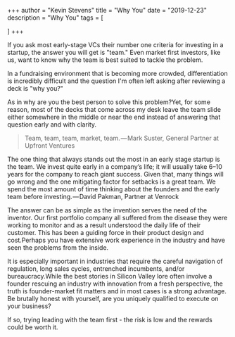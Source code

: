
+++
author = "Kevin Stevens"
title = "Why You"
date = "2019-12-23"
description = "Why You"
tags = [
    
]
+++

If you ask most early-stage VCs their number one criteria for investing in a startup, the answer you will get is "team." Even market first investors, like us, want to know why the team is best suited to tackle the problem.
<!--more-->
In a fundraising environment that is becoming more crowded, differentiation is incredibly difficult and the question I'm often left asking after reviewing a deck is "why you?" 

As in why are you the best person to solve this problem?Yet, for some reason, most of the decks that come across my desk leave the team slide either somewhere in the middle or near the end instead of answering that question early and with clarity.

> Team, team, team, market, team. — Mark Suster, General Partner at Upfront Ventures

 
The one thing that always stands out the most in an early stage startup is the team. We invest quite early in a company’s life; it will usually take 6–10 years for the company to reach giant success. Given that, many things will go wrong and the one mitigating factor for setbacks is a great team. We spend the most amount of time thinking about the founders and the early team before investing. — David Pakman, Partner at Venrock

The answer can be as simple as the invention serves the need of the inventor. Our first portfolio company all suffered from the disease they were working to monitor and as a result understood the daily life of their customer. This has been a guiding force in their product design and cost.Perhaps you have extensive work experience in the industry and have seen the problems from the inside. 

It is especially important in industries that require the careful navigation of regulation, long sales cycles, entrenched incumbents, and/or bureaucracy.While the best stories in Silicon Valley lore often involve a founder rescuing an industry with innovation from a fresh perspective, the truth is founder-market fit matters and in most cases is a strong advantage. Be brutally honest with yourself, are you uniquely qualified to execute on your business? 

If so, trying leading with the team first - the risk is low and the rewards could be worth it.
